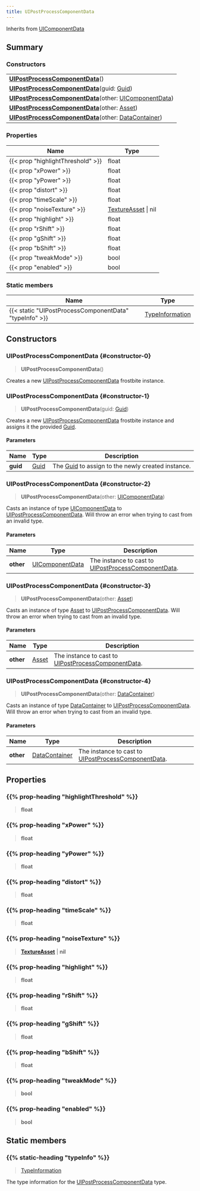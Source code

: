 ```yaml
---
title: UIPostProcessComponentData
---
```


Inherits from 
[UIComponentData](/vext/ref/fb/uicomponentdata)

## Summary
### Constructors
| |
| ----------- |
| **[UIPostProcessComponentData](#constructor-0)**() |
| **[UIPostProcessComponentData](#constructor-1)**(guid: [Guid](/vext/ref/shared/class/guid)) |
| **[UIPostProcessComponentData](#constructor-2)**(other: [UIComponentData](/vext/ref/fb/uicomponentdata)) |
| **[UIPostProcessComponentData](#constructor-3)**(other: [Asset](/vext/ref/fb/asset)) |
| **[UIPostProcessComponentData](#constructor-4)**(other: [DataContainer](/vext/ref/shared/class/datacontainer)) |

### Properties
| Name | Type |
| ---- | ---- |
| {{< prop "highlightThreshold" >}} | float |
| {{< prop "xPower" >}} | float |
| {{< prop "yPower" >}} | float |
| {{< prop "distort" >}} | float |
| {{< prop "timeScale" >}} | float |
| {{< prop "noiseTexture" >}} | [TextureAsset](/vext/ref/fb/textureasset) \| nil |
| {{< prop "highlight" >}} | float |
| {{< prop "rShift" >}} | float |
| {{< prop "gShift" >}} | float |
| {{< prop "bShift" >}} | float |
| {{< prop "tweakMode" >}} | bool |
| {{< prop "enabled" >}} | bool |

### Static members
| Name | Type |
| ---- | ---- |
| {{< static "UIPostProcessComponentData" "typeInfo" >}} | [TypeInformation](/vext/ref/shared/class/typeinformation) |

## Constructors
### UIPostProcessComponentData {#constructor-0}
> **UIPostProcessComponentData**()

Creates a new [UIPostProcessComponentData](/vext/ref/fb/uipostprocesscomponentdata) frostbite instance.

### UIPostProcessComponentData {#constructor-1}
> **UIPostProcessComponentData**(guid: [Guid](/vext/ref/shared/class/guid))

Creates a new [UIPostProcessComponentData](/vext/ref/fb/uipostprocesscomponentdata) frostbite instance and assigns it the provided [Guid](/vext/ref/shared/class/guid).

#### Parameters
| Name | Type | Description |
| ---- | ---- | ----------- |
| **guid** | [Guid](/vext/ref/shared/class/guid) | The [Guid](/vext/ref/shared/class/guid) to assign to the newly created instance. |

### UIPostProcessComponentData {#constructor-2}
> **UIPostProcessComponentData**(other: [UIComponentData](/vext/ref/fb/uicomponentdata))

Casts an instance of type [UIComponentData](/vext/ref/fb/uicomponentdata) to [UIPostProcessComponentData](/vext/ref/fb/uipostprocesscomponentdata). Will throw an error when trying to cast from an invalid type.

#### Parameters
| Name | Type | Description |
| ---- | ---- | ----------- |
| **other** | [UIComponentData](/vext/ref/fb/uicomponentdata) | The instance to cast to [UIPostProcessComponentData](/vext/ref/fb/uipostprocesscomponentdata). |

### UIPostProcessComponentData {#constructor-3}
> **UIPostProcessComponentData**(other: [Asset](/vext/ref/fb/asset))

Casts an instance of type [Asset](/vext/ref/fb/asset) to [UIPostProcessComponentData](/vext/ref/fb/uipostprocesscomponentdata). Will throw an error when trying to cast from an invalid type.

#### Parameters
| Name | Type | Description |
| ---- | ---- | ----------- |
| **other** | [Asset](/vext/ref/fb/asset) | The instance to cast to [UIPostProcessComponentData](/vext/ref/fb/uipostprocesscomponentdata). |

### UIPostProcessComponentData {#constructor-4}
> **UIPostProcessComponentData**(other: [DataContainer](/vext/ref/shared/class/datacontainer))

Casts an instance of type [DataContainer](/vext/ref/shared/class/datacontainer) to [UIPostProcessComponentData](/vext/ref/fb/uipostprocesscomponentdata). Will throw an error when trying to cast from an invalid type.

#### Parameters
| Name | Type | Description |
| ---- | ---- | ----------- |
| **other** | [DataContainer](/vext/ref/shared/class/datacontainer) | The instance to cast to [UIPostProcessComponentData](/vext/ref/fb/uipostprocesscomponentdata). |

## Properties
### {{% prop-heading "highlightThreshold" %}}
> **float**

### {{% prop-heading "xPower" %}}
> **float**

### {{% prop-heading "yPower" %}}
> **float**

### {{% prop-heading "distort" %}}
> **float**

### {{% prop-heading "timeScale" %}}
> **float**

### {{% prop-heading "noiseTexture" %}}
> **[TextureAsset](/vext/ref/fb/textureasset)** | **nil**

### {{% prop-heading "highlight" %}}
> **float**

### {{% prop-heading "rShift" %}}
> **float**

### {{% prop-heading "gShift" %}}
> **float**

### {{% prop-heading "bShift" %}}
> **float**

### {{% prop-heading "tweakMode" %}}
> **bool**

### {{% prop-heading "enabled" %}}
> **bool**

## Static members
### {{% static-heading "typeInfo" %}}
> [TypeInformation](/vext/ref/shared/class/typeinformation)

The type information for the [UIPostProcessComponentData](/vext/ref/fb/uipostprocesscomponentdata) type.

